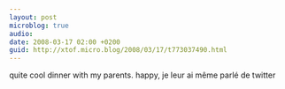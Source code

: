 ```yaml
---
layout: post
microblog: true
audio: 
date: 2008-03-17 02:00 +0200
guid: http://xtof.micro.blog/2008/03/17/t773037490.html
---
```

quite cool dinner with my parents. happy, je leur ai même parlé de twitter
